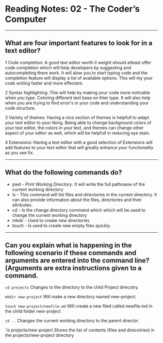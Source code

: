 # Reading Notes: 02 - The Coder’s Computer

---

## What are four important features to look for in a text editor?

1 Code completion: A good text editor worth it weight should atleast offer code completion which will help developers by suggesting and autocompleting there work. It will alow you to start typing code and the completion feature will display a list of available options.  This will my your code writing faster and more effectent.

2 Syntax highlighting: This will help by making your code more noticable when you type. Coloring different text base on thier type.  It will also help when you are trying to find error's in your code and understanding your code structure. 

3 Variety of themes: Having a nice section of themes is helpfull to adapt your text editor to your liking.  Being able to change background colors of your text editor, the colors in your text, and themes can change other aspect of your editor as well, which will be helpfull in reducing eye stain.

4 Extensions: Having a text editor with a good selection of Extensions will add features to your text editor that will greatly enhance your functionality as you see fix. 

---  

## What do the following commands do?
* pwd - *Print Working Directory*.  It will write the full pathname of the current working directory 
* ls - This command will list files and directories in the current directory. It can also provide information about the files, directories and their attributes.
* cd - Is the change directory command which which will be used to change the current working directory
* mkdir - Used to create new directories
* touch - Is used to create new empty files quickly.

---  

## Can you explain what is happening in the following scenario if these commands and arguments are entered into the command line? (Arguments are extra instructions given to a command.
`cd projects`  Changes to the directory to the child Project direcotry.

`mkdir new-project`  Will make a new directory named new-project.

`touch new-project/newfile.md`  Will create a new filed called newfile.md in the child folder new-project
  
`cd ..`  Changes the current working directory to the parent director. 
  
`ls  projects/new-project Shows the list of contents (files and direcotries) in the projects/new-project directory


